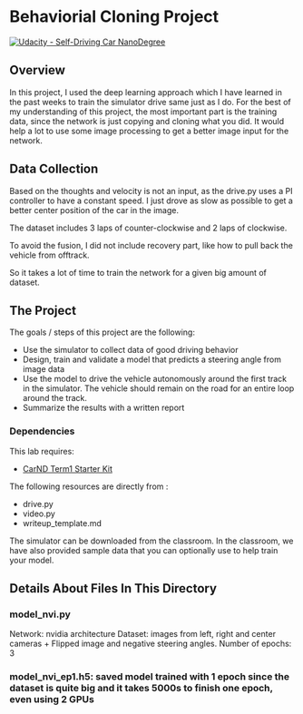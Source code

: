 # Behaviorial Cloning Project

[![Udacity - Self-Driving Car NanoDegree](https://s3.amazonaws.com/udacity-sdc/github/shield-carnd.svg)](http://www.udacity.com/drive)

Overview
---
In this project, I used the deep learning approach which I have learned in the past weeks to train the simulator drive same just as I do.
For the best of my understanding of this project, the most important part is the training data, since the network is just copying and cloning what you did. It would help a lot to use some image processing to get a better image input for the network.

Data Collection
---
Based on the thoughts and velocity is not an input, as the drive.py uses a PI controller to have a constant speed. I just drove as slow as possible to get a better center position of the car in the image.

The dataset includes 3 laps of counter-clockwise and 2 laps of clockwise.

To avoid the fusion, I did not include recovery part, like how to pull back the vehicle from offtrack.

So it takes a lot of time to train the network for a given big amount of dataset.

The Project
---
The goals / steps of this project are the following:
* Use the simulator to collect data of good driving behavior 
* Design, train and validate a model that predicts a steering angle from image data
* Use the model to drive the vehicle autonomously around the first track in the simulator. The vehicle should remain on the road for an entire loop around the track.
* Summarize the results with a written report

### Dependencies
This lab requires:

* [CarND Term1 Starter Kit](https://github.com/udacity/CarND-Term1-Starter-Kit)

The following resources are directly from :
* drive.py
* video.py
* writeup_template.md

The simulator can be downloaded from the classroom. In the classroom, we have also provided sample data that you can optionally use to help train your model.

## Details About Files In This Directory

### model_nvi.py
Network: nvidia architecture
Dataset: images from left, right and center cameras + Flipped image and negative steering angles.
Number of epochs: 3

### model_nvi_ep1.h5: saved model trained with 1 epoch since the dataset is quite big and it takes 5000s to finish one epoch, even using 2 GPUs




